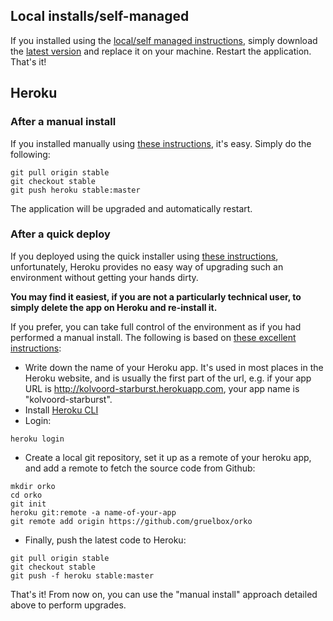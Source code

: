 ## Local installs/self-managed

If you installed using the [local/self managed instructions](/Local-installation), simply download the [latest version](../releases/latest) and replace it on your machine.  Restart the application. That's it!

## Heroku

### After a manual install

If you installed manually using [these instructions](Manual-installation-on-Heroku), it's easy.  Simply do the following:
```
git pull origin stable
git checkout stable
git push heroku stable:master
```
The application will be upgraded and automatically restart.

### After a quick deploy

If you deployed using the quick installer using [these instructions](One-click-installation-on-Heroku), unfortunately, Heroku provides no easy way of upgrading such an environment without getting your hands dirty.

**You may find it easiest, if you are not a particularly technical user, to simply delete the app on Heroku and re-install it.**

If you prefer, you can take full control of the environment as if you had performed a manual install. The following is based on [these excellent instructions](https://f-a.nz/dev/update-deploy-to-heroku-app/):

- Write down the name of your Heroku app. It's used in most places in the Heroku website, and is usually the first part of the url, e.g. if your app URL is http://kolvoord-starburst.herokuapp.com, your app name is "kolvoord-starburst".
- Install [Heroku CLI](https://devcenter.heroku.com/articles/heroku-cli)
- Login:
```
heroku login
```
- Create a local git repository, set it up as a remote of your heroku app, and add a remote to fetch the source code from Github:
```
mkdir orko
cd orko
git init
heroku git:remote -a name-of-your-app
git remote add origin https://github.com/gruelbox/orko
```
- Finally, push the latest code to Heroku:
```
git pull origin stable
git checkout stable
git push -f heroku stable:master
```
That's it! From now on, you can use the "manual install" approach detailed above to perform upgrades.